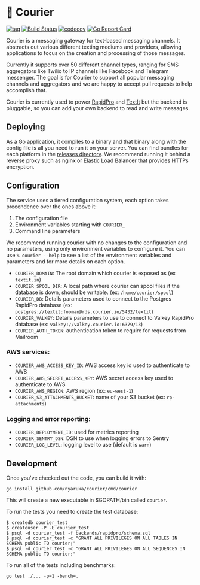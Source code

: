 # 🛫 Courier

[![tag](https://img.shields.io/github/tag/nyaruka/courier.svg)](https://github.com/nyaruka/courier/releases)
[![Build Status](https://github.com/nyaruka/courier/workflows/CI/badge.svg)](https://github.com/nyaruka/courier/actions?query=workflow%3ACI) 
[![codecov](https://codecov.io/gh/nyaruka/courier/branch/main/graph/badge.svg)](https://codecov.io/gh/nyaruka/courier)
[![Go Report Card](https://goreportcard.com/badge/github.com/nyaruka/courier)](https://goreportcard.com/report/github.com/nyaruka/courier)

Courier is a messaging gateway for text-based messaging channels. It abstracts out various different
texting mediums and providers, allowing applications to focus on the creation and processing of those messages.

Currently it supports over 50 different channel types, ranging for SMS aggregators like Twilio to
IP channels like Facebook and Telegram messenger. The goal is for Courier to support all popular
messaging channels and aggregators and we are happy to accept pull requests to help accomplish that.

Courier is currently used to power [RapidPro](https://rapidpro.io) and [TextIt](https://textit.com)
but the backend is pluggable, so you can add your own backend to read and write messages.

## Deploying

As a Go application, it compiles to a binary and that binary along with the config file is all
you need to run it on your server. You can find bundles for each platform in the
[releases directory](https://github.com/nyaruka/courier/releases). We recommend running it
behind a reverse proxy such as nginx or Elastic Load Balancer that provides HTTPs encryption.

## Configuration

The service uses a tiered configuration system, each option takes precendence over the ones above it:

 1. The configuration file
 2. Environment variables starting with `COURIER_` 
 3. Command line parameters

We recommend running courier with no changes to the configuration and no parameters, using only
environment variables to configure it. You can use `% courier --help` to see a list of the
environment variables and parameters and for more details on each option.

 * `COURIER_DOMAIN`: The root domain which courier is exposed as (ex `textit.in`)
 * `COURIER_SPOOL_DIR`: A local path where courier can spool files if the database is down, should be writable. (ex: `/home/courier/spool`)
 * `COURIER_DB`: Details parameters used to connect to the Postgres RapidPro database (ex: `postgres://textit:fooman@rds.courier.io/5432/textit`)
 * `COURIER_VALKEY`: Details parameters to use to connect to Valkey RapidPro database (ex: `valkey://valkey.courier.io:6379/13`)
 * `COURIER_AUTH_TOKEN`: authentication token to require for requests from Mailroom

### AWS services:

 * `COURIER_AWS_ACCESS_KEY_ID`: AWS access key id used to authenticate to AWS
 * `COURIER_AWS_SECRET_ACCESS_KEY`: AWS secret access key used to authenticate to AWS
 * `COURIER_AWS_REGION`: AWS region (ex: `eu-west-1`)
 * `COURIER_S3_ATTACHMENTS_BUCKET`: name of your S3 bucket (ex: `rp-attachments`)

### Logging and error reporting:

 * `COURIER_DEPLOYMENT_ID`: used for metrics reporting
 * `COURIER_SENTRY_DSN`: DSN to use when logging errors to Sentry
 * `COURIER_LOG_LEVEL`: logging level to use (default is `warn`)

## Development

Once you've checked out the code, you can build it with:

```
go install github.com/nyaruka/courier/cmd/courier
```

This will create a new executable in $GOPATH/bin called `courier`. 

To run the tests you need to create the test database:

```
$ createdb courier_test
$ createuser -P -E courier_test
$ psql -d courier_test -f backends/rapidpro/schema.sql
$ psql -d courier_test -c "GRANT ALL PRIVILEGES ON ALL TABLES IN SCHEMA public TO courier;"
$ psql -d courier_test -c "GRANT ALL PRIVILEGES ON ALL SEQUENCES IN SCHEMA public TO courier;"
```

To run all of the tests including benchmarks:

```
go test ./... -p=1 -bench=.
```
